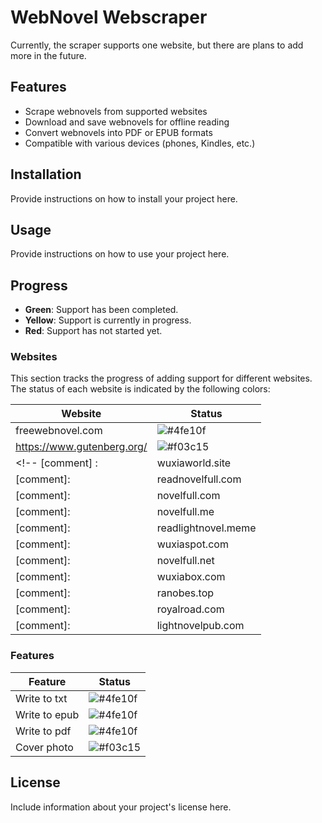 # WebNovel Webscraper

Currently, the scraper supports one website, but there are plans to add more in the future.

## Features

- Scrape webnovels from supported websites
- Download and save webnovels for offline reading
- Convert webnovels into PDF or EPUB formats
- Compatible with various devices (phones, Kindles, etc.)

## Installation

Provide instructions on how to install your project here.

## Usage

Provide instructions on how to use your project here.

## Progress

- **Green**: Support has been completed.
- **Yellow**: Support is currently in progress.
- **Red**: Support has not started yet.

### Websites

This section tracks the progress of adding support for different websites. The status of each website is indicated by the following colors:

| Website             | Status                                                   |
| ------------------- | -------------------------------------------------------- |
| freewebnovel.com    | ![#4fe10f](https://placehold.co/15x15/lime/lime.png)     |
| https://www.gutenberg.org/    | ![#f03c15](https://placehold.co/15x15/f03c15/f03c15.png) |
<!-- [comment] :| wuxiaworld.site     | ![#f03c15](https://placehold.co/15x15/f03c15/f03c15.png) |
[comment]:| readnovelfull.com   | ![#f03c15](https://placehold.co/15x15/f03c15/f03c15.png) |
[comment]:| novelfull.com       | ![#f03c15](https://placehold.co/15x15/f03c15/f03c15.png) |
[comment]:| novelfull.me        | ![#f03c15](https://placehold.co/15x15/f03c15/f03c15.png) |
[comment]:| readlightnovel.meme | ![#f03c15](https://placehold.co/15x15/f03c15/f03c15.png) |
[comment]:| wuxiaspot.com       | ![#f03c15](https://placehold.co/15x15/f03c15/f03c15.png) |
[comment]:| novelfull.net       | ![#f03c15](https://placehold.co/15x15/f03c15/f03c15.png) |
[comment]:| wuxiabox.com        | ![#f03c15](https://placehold.co/15x15/f03c15/f03c15.png) |
[comment]:| ranobes.top         | ![#f03c15](https://placehold.co/15x15/f03c15/f03c15.png) |
[comment]:| royalroad.com       | ![#f03c15](https://placehold.co/15x15/f03c15/f03c15.png) |
[comment]:| lightnovelpub.com   | ![#f03c15](https://placehold.co/15x15/f03c15/f03c15.png) |-->

<!-- Ltnovel.com just links to wuxiaspot-->

### Features

| Feature       | Status                                                   |
| ------------- | -------------------------------------------------------- |
| Write to txt  | ![#4fe10f](https://placehold.co/15x15/lime/lime.png)     |
| Write to epub | ![#4fe10f](https://placehold.co/15x15/lime/lime.png)     |
| Write to pdf  | ![#4fe10f](https://placehold.co/15x15/lime/lime.png)     |
| Cover photo   | ![#f03c15](https://placehold.co/15x15/f03c15/f03c15.png) |


## License

Include information about your project's license here.
